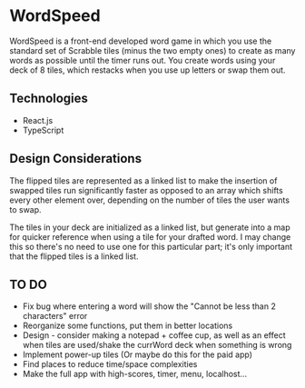# WordSpeed
WordSpeed is a front-end developed word game in which you use the standard set of Scrabble tiles (minus the two empty ones) to create as many words as possible until the timer runs out. You create words using your deck of 8 tiles, which restacks when you use up letters or swap them out.

## Technologies
- React.js
- TypeScript

## Design Considerations
The flipped tiles are represented as a linked list to make the insertion of swapped tiles run significantly faster as opposed to an array which shifts every other element over, depending on the number of tiles the user wants to swap.

The tiles in your deck are initialized as a linked list, but generate into a map for quicker reference when using a tile for your drafted word. I may change this so there's no need to use one for this particular part; it's only important that the flipped tiles is a linked list.

## TO DO
- Fix bug where entering a word will show the "Cannot be less than 2 characters" error
- Reorganize some functions, put them in better locations
- Design - consider making a notepad + coffee cup, as well as an effect when tiles are used/shake the currWord deck when something is wrong
- Implement power-up tiles (Or maybe do this for the paid app)
- Find places to reduce time/space complexities
- Make the full app with high-scores, timer, menu, localhost... 